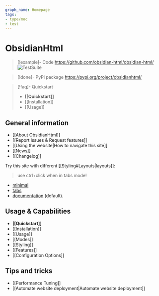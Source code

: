 ```yaml
---
graph_name: Homepage
tags:
- type/moc
- test
---
```


# ObsidianHtml
> [!example]- Code
> https://github.com/obsidian-html/obsidian-html/  ![TestSuite](https://github.com/obsidian-html/obsidian-html/actions/workflows/test.yml/badge.svg)

> [!done]- PyPi package
> https://pypi.org/project/obsidianhtml/

> [!faq]- Quickstart
> - **[[Quickstart]]**
> - [[Installation]]
> - [[Usage]]

## General information
- [[About ObsidianHtml]]
- [[Report Issues & Request features]]
- [[Using the website|How to navigate this site]]
- [[News]]
- [[Changelog]]

Try this site with different [[Styling#Layouts|layouts]]:
> use ctrl+click when in tabs mode!
- [minimal](/minimal/index.html)
- [tabs](/tabs/index.html)
- [documentation](/index.html) (default).

## Usage & Capabilities
- **[[Quickstart]]**
- [[Installation]]
- [[Usage]]
- [[Modes]]
- [[Styling]]
- [[Features]]
- [[Configuration Options]]

## Tips and tricks
- [[Performance Tuning]]
- [[Automate website deployment|Automate website deployment]] 
